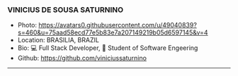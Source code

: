 ### VINICIUS DE SOUSA SATURNINO
- Photo: https://avatars0.githubusercontent.com/u/49040839?s=460&u=75aad58ecd77e5b83e7a207149219b05d6597145&v=4
- Location: BRASILIA, BRAZIL
- Bio: 💻 Full Stack Developer, 🚀 Student of Software Engeering
- Github: https://github.com/viniciussaturnino
***

